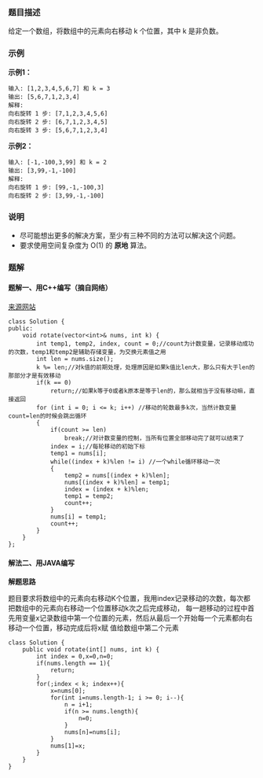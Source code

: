 ### 题目描述
给定一个数组，将数组中的元素向右移动 k 个位置，其中 k 是非负数。

### 示例
**示例1：**
```
输入: [1,2,3,4,5,6,7] 和 k = 3
输出: [5,6,7,1,2,3,4]
解释:
向右旋转 1 步: [7,1,2,3,4,5,6]
向右旋转 2 步: [6,7,1,2,3,4,5]
向右旋转 3 步: [5,6,7,1,2,3,4]
```
**示例2：**
```
输入: [-1,-100,3,99] 和 k = 2
输出: [3,99,-1,-100]
解释: 
向右旋转 1 步: [99,-1,-100,3]
向右旋转 2 步: [3,99,-1,-100]
```

### 说明
- 尽可能想出更多的解决方案，至少有三种不同的方法可以解决这个问题。
- 要求使用空间复杂度为 O(1) 的 **原地** 算法。

### 题解
#### 题解一、用C++编写（摘自网络）
[来源网站](https://blog.csdn.net/qq_28584889/article/details/83655019)
```
class Solution {
public:
    void rotate(vector<int>& nums, int k) {
        int temp1, temp2, index, count = 0;//count为计数变量，记录移动成功的次数，temp1和temp2是辅助存储变量，为交换元素值之用
        int len = nums.size();
        k %= len;//对k值的前期处理，处理原因是如果k值比len大，那么只有大于len的那部分才是有效移动
        if(k == 0)
            return;//如果k等于0或者k原本是等于len的，那么就相当于没有移动嘛，直接返回
        for (int i = 0; i <= k; i++) //移动的轮数最多k次，当然计数变量count=len的时候会跳出循环
        {
            if(count >= len)
                break;//对计数变量的控制，当所有位置全部移动完了就可以结束了
            index = i;//每轮移动的初始下标
            temp1 = nums[i];
            while((index + k)%len != i) //一个while循环移动一次
            {
                temp2 = nums[(index + k)%len];
                nums[(index + k)%len] = temp1;
                index = (index + k)%len;
                temp1 = temp2;
                count++;
            }
            nums[i] = temp1;
            count++;
        }
    }
};
```
#### 解法二、用JAVA编写
**解题思路**

题目要求将数组中的元素向右移动K个位置，我用index记录移动的次数，每次都把数组中的元素向右移动一个位置移动k次之后完成移动，
每一趟移动的过程中首先用变量x记录数组中第一个位置的元素，然后从最后一个开始每一个元素都向右移动一个位置，移动完成后将x赋
值给数组中第二个元素
```
class Solution {
    public void rotate(int[] nums, int k) {
        int index = 0,x=0,n=0;
        if(nums.length == 1){
            return;
        }
        for(;index < k; index++){
            x=nums[0];
            for(int i=nums.length-1; i >= 0; i--){
                n = i+1;
                if(n >= nums.length){
                    n=0;
                }
                nums[n]=nums[i];
            }
            nums[1]=x;
        }
    }
}
```